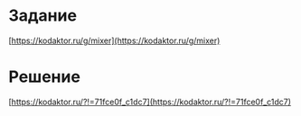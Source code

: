 # Задание

[https://kodaktor.ru/g/mixer](https://kodaktor.ru/g/mixer)

# Решение

[https://kodaktor.ru/?!=71fce0f_c1dc7](https://kodaktor.ru/?!=71fce0f_c1dc7)
